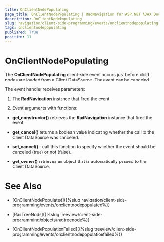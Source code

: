 ```yaml
---
title: OnClientNodePopulating
page_title: OnClientNodePopulating | RadNavigation for ASP.NET AJAX Documentation
description: OnClientNodePopulating
slug: navigation/client-side-programming/events/onclientnodepopulating
tags: onclientnodepopulating
published: True
position: 11
---
```


# OnClientNodePopulating


The **OnClientNodePopulating** client-side event occurs just before child nodes are loaded from a Client DataSource. The event can be canceled.

The event handler receives parameters:

1. The **RadNavigation** instance that fired the event.

1. Event arguments with functions:

* **get_constructor()** retrieves the **RadNavigation** instance that fired the event.

* **get_cancel()** returns a boolean value indicating whether the call to the Client DataSource was canceled.

* **set_cancel()** - call this function to specify whether the event should be canceled (true) or not (false).

* **get_owner()** retrieves an object that is automatically passed to the Client DataSource. 


# See Also

 * [OnClientNodePopulated]({%slug navigation/client-side-programming/events/onclientnodepopulated%})

 * [RadTreeNode]({%slug treeview/client-side-programming/objects/radtreenode%})

 * [OnClientNodePopulationFailed]({%slug treeview/client-side-programming/events/onclientnodepopulationfailed%})

